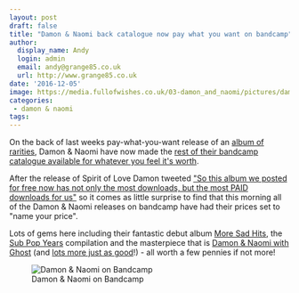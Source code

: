 ```yaml
---
layout: post
draft: false
title: "Damon & Naomi back catalogue now pay what you want on bandcamp"
author:
  display_name: Andy
  login: admin
  email: andy@grange85.co.uk
  url: http://www.grange85.co.uk
date: '2016-12-05'
image: https://media.fullofwishes.co.uk/03-damon_and_naomi/pictures/damon-and-naomi-bandcamp-grab.jpg
categories:
 - damon & naomi
tags:
---
```

<p class="lead">On the back of last weeks pay-what-you-want release of an <a href="https://damonandnaomi.bandcamp.com/album/spirit-of-love-b-sides-bonuses-and-soundtracks">album of rarities</a>, Damon & Naomi have now made the <a href="https://damonandnaomi.bandcamp.com/">rest of their bandcamp catalogue available for whatever you feel it's worth</a>.</p>
<p>After the release of Spirit of Love Damon tweeted <a href="https://twitter.com/dada_drummer/status/805064393075687424">"So this album we posted for free now has not only the most downloads, but the most PAID downloads for us"</a> so it comes as little surprise to find that this morning all of the Damon & Naomi releases on bandcamp have had their prices set to "name your price".</p>
<p>Lots of gems here including their fantastic debut album <a href="https://damonandnaomi.bandcamp.com/album/more-sad-hits">More Sad Hits</a>, the <a href="https://damonandnaomi.bandcamp.com/album/the-sub-pop-years-1995-2002">Sub Pop Years</a> compilation and the masterpiece that is <a href="https://damonandnaomi.bandcamp.com/album/damon-naomi-with-ghost">Damon & Naomi with Ghost</a> (and <a href="https://damonandnaomi.bandcamp.com/">lots more just as good</a>!) - all worth a few pennies if not more!</p>
<figure class="caption aligncenter"><img src="https://media.fullofwishes.co.uk/03-damon_and_naomi/pictures/damon-and-naomi-bandcamp-grab.jpg" alt="Damon & Naomi on Bandcamp" /><figcaption class="caption-text">Damon & Naomi on Bandcamp</figcaption></figure>
